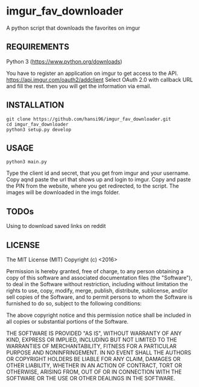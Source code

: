 # imgur_fav_downloader
A python script that downloads the favorites on imgur

REQUIREMENTS
---
Python 3 (https://www.python.org/downloads)

You have to register an application on imgur to get access to the API.
https://api.imgur.com/oauth2/addclient
Select OAuth 2.0 with callback URL and fill the rest. 
then you will get the information via email.

INSTALLATION
---
```shell
git clone https://github.com/hansi96/imgur_fav_downloader.git
cd imgur_fav_downloader
python3 setup.py develop 
```

USAGE
---
```shell
python3 main.py 
```

Type the client id and secret, that you get from imgur and your username.
Copy aqnd paste the url that shows up and login to imgur.
Copy and paste the PIN from the website, where you get redirected, to the script.
The images will be downloaded in the imgs folder.

TODOs
---
Using to download saved links on reddit

LICENSE
---
The MIT License (MIT)
Copyright (c) <2016>

Permission is hereby granted, free of charge, to any person obtaining a copy of this software and associated documentation files (the "Software"), to deal in the Software without restriction, including without limitation the rights to use, copy, modify, merge, publish, distribute, sublicense, and/or sell copies of the Software, and to permit persons to whom the Software is furnished to do so, subject to the following conditions:

The above copyright notice and this permission notice shall be included in all copies or substantial portions of the Software.

THE SOFTWARE IS PROVIDED "AS IS", WITHOUT WARRANTY OF ANY KIND, EXPRESS OR IMPLIED, INCLUDING BUT NOT LIMITED TO THE WARRANTIES OF MERCHANTABILITY, FITNESS FOR A PARTICULAR PURPOSE AND NONINFRINGEMENT. IN NO EVENT SHALL THE AUTHORS OR COPYRIGHT HOLDERS BE LIABLE FOR ANY CLAIM, DAMAGES OR OTHER LIABILITY, WHETHER IN AN ACTION OF CONTRACT, TORT OR OTHERWISE, ARISING FROM, OUT OF OR IN CONNECTION WITH THE SOFTWARE OR THE USE OR OTHER DEALINGS IN THE SOFTWARE.





